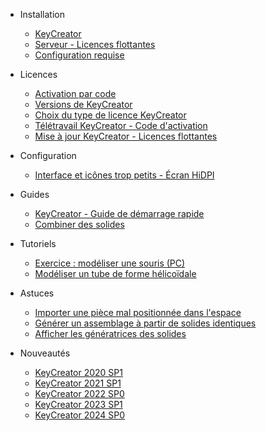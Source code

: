 -   Installation
    -   [KeyCreator](installation/guide-dinstallation.md)
    -   [Serveur - Licences flottantes](installation/guide-dinstallation-serveur.md)
    -   [Configuration requise](installation/configuration-requise-pour-keycreator.md)

-   Licences
    -   [Activation par code](licences/activation-par-code.md)
    -   [Versions de KeyCreator](licences/versions-de-keycreator.md)
    -   [Choix du type de licence KeyCreator](licences/choix-de-la-licence-pour-keycreator.md)
    -   [Télétravail KeyCreator - Code d'activation](licences/keycreator-utilisation-en-teletravail.md)
    -   [Mise à jour KeyCreator - Licences flottantes ](licences/maj-keycreator-licences-flottantes.md)

-   Configuration
    -   [Interface et icônes trop petits - Écran HiDPI](configuration/interface-et-icones-trop-petits.md)

-   Guides
    -   [KeyCreator - Guide de démarrage rapide](guides/guide-demarrage-rapide-keycreator.md)
    -   [Combiner des solides](guides/combiner-des-solides.md)

-   Tutoriels
    -   [Exercice : modéliser une souris (PC)](tutoriels/modeliser-forme-souris.md)
    -   [Modéliser un tube de forme hélicoïdale](tutoriels/modelisation-helicoidale.md)

-   Astuces
    -   [Importer une pièce mal positionnée dans l'espace](astuces/importer-repositionner-piece.md)
    -   [Générer un assemblage à partir de solides identiques](astuces/simplifier-fichier-plusieurs-solides.md)
    -   [Afficher les génératrices des solides](astuces/afficher_generatrices_solides.md)

- Nouveautés
  - [KeyCreator 2020 SP1](nouveautes/kc_2020_sp1.md)
  - [KeyCreator 2021 SP1](nouveautes/kc_2021_sp1.md)
  - [KeyCreator 2022 SP0](nouveautes/kc_2022_sp0.md)
  - [KeyCreator 2023 SP1](nouveautes/kc_2023_sp1.md)
  - [KeyCreator 2024 SP0](nouveautes/kc_2024_sp0.md)